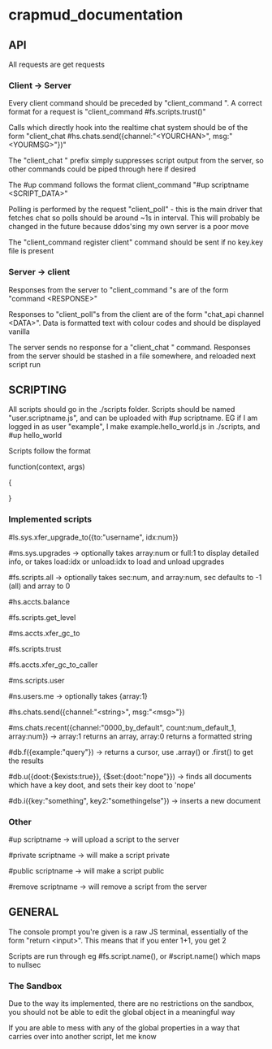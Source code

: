 # crapmud_documentation

## API

All requests are get requests

### Client -> Server

Every client command should be preceded by "client_command ". A correct format for a request is "client_command #fs.scripts.trust()"

Calls which directly hook into the realtime chat system should be of the form "client_chat #hs.chats.send({channel:"\<YOURCHAN\>", msg:"\<YOURMSG\>"})"

The "client_chat " prefix simply suppresses script output from the server, so other commands could be piped through here if desired

The #up command follows the format client_command "#up scriptname \<SCRIPT_DATA\>"

Polling is performed by the request "client_poll" - this is the main driver that fetches chat so polls should be around ~1s in interval. This will probably be changed in the future because ddos'sing my own server is a poor move

The "client_command register client" command should be sent if no key.key file is present

### Server -> client

Responses from the server to "client_command "s are of the form "command \<RESPONSE\>"

Responses to "client_poll"s from the client are of the form "chat_api channel \<DATA\>". Data is formatted text with colour codes and should be displayed vanilla

The server sends no response for a "client_chat " command. Responses from the server should be stashed in a file somewhere, and reloaded next script run

## SCRIPTING

All scripts should go in the ./scripts folder. Scripts should be named "user.scriptname.js", and can be uploaded with #up scriptname. EG if I am logged in as user "example", I make example.hello_world.js in ./scripts, and #up hello_world

Scripts follow the format

function(context, args)

{
	
	
	
}

### Implemented scripts

\#ls.sys.xfer_upgrade_to({to:"username", idx:num})

\#ms.sys.upgrades -> optionally takes array:num or full:1 to display detailed info, or takes load:idx or unload:idx to load and unload upgrades

\#fs.scripts.all -> optionally takes sec:num, and array:num, sec defaults to -1 (all) and array to 0

\#hs.accts.balance

\#fs.scripts.get_level

\#ms.accts.xfer_gc_to

\#fs.scripts.trust

\#fs.accts.xfer_gc_to_caller

\#ms.scripts.user

\#ns.users.me -> optionally takes {array:1}

\#hs.chats.send({channel:"\<string\>", msg:"\<msg\>"})

\#ms.chats.recent({channel:"0000_by_default", count:num_default_1, array:num}) -> array:1 returns an array, array:0 returns a formatted string

\#db.f({example:"query"}) -> returns a cursor, use .array() or .first() to get the results

\#db.u({doot:{$exists:true}}, {$set:{doot:"nope"}}) -> finds all documents which have a key doot, and sets their key doot to 'nope'

\#db.i({key:"something", key2:"somethingelse"}) -> inserts a new document

### Other

#up scriptname -> will upload a script to the server

#private scriptname -> will make a script private

#public scriptname -> will make a script public

#remove scriptname -> will remove a script from the server

## GENERAL

The console prompt you're given is a raw JS terminal, essentially of the form "return \<input\>". This means that if you enter 1+1, you get 2

Scripts are run through eg #fs.script.name(), or #script.name() which maps to nullsec

### The Sandbox

Due to the way its implemented, there are no restrictions on the sandbox, you should not be able to edit the global object in a meaningful way

If you are able to mess with any of the global properties in a way that carries over into another script, let me know